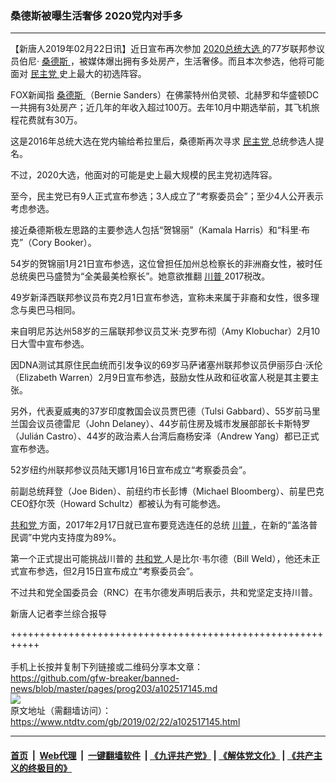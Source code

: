 ### 桑德斯被曝生活奢侈 2020党内对手多
------------------------

<div class="post_content">
 <p>
  【新唐人2019年02月22日讯】近日宣布再次参加
  <a href="https://www.ntdtv.com/gb/2020总统大选.htm">
   2020总统大选
  </a>
  的77岁联邦参议员伯尼·
  <a href="https://www.ntdtv.com/gb/桑德斯.htm">
   桑德斯
  </a>
  ，被媒体爆出拥有多处房产，生活奢侈。而且本次参选，他将可能面对
  <a href="https://www.ntdtv.com/gb/民主党.htm">
   民主党
  </a>
  史上最大的初选阵容。
 </p>
 <p>
  FOX新闻指
  <a href="https://www.ntdtv.com/gb/桑德斯.htm">
   桑德斯
  </a>
  （Bernie Sanders）在佛蒙特州伯灵顿、北赫罗和华盛顿DC一共拥有3处房产；近几年的年收入超过100万。去年10月中期选举前，其飞机旅程花费就有30万。
 </p>
 <p>
  这是2016年总统大选在党内输给希拉里后，桑德斯再次寻求
  <a href="https://www.ntdtv.com/gb/民主党.htm">
   民主党
  </a>
  总统参选人提名。
 </p>
 <p>
  不过，2020大选，他面对的可能是史上最大规模的民主党初选阵容。
 </p>
 <p>
  至今，民主党已有9人正式宣布参选；3人成立了“考察委员会”；至少4人公开表示考虑参选。
 </p>
 <p>
  接近桑德斯极左思路的主要参选人包括“贺锦丽”（Kamala Harris）和“科里‧布克”（Cory Booker）。
 </p>
 <p>
  54岁的贺锦丽1月21日宣布参选，这位曾担任加州总检察长的非洲裔女性，被时任总统奥巴马盛赞为“全美最美检察长”。她意欲推翻
  <a href="https://www.ntdtv.com/gb/川普.htm">
   川普
  </a>
  2017税改。
 </p>
 <p>
  49岁新泽西联邦参议员布克2月1日宣布参选，宣称未来属于非裔和女性，很多理念与奥巴马相同。
 </p>
 <p>
  来自明尼苏达州58岁的三届联邦参议员艾米‧克罗布彻（Amy Klobuchar）2月10日大雪中宣布参选。
 </p>
 <p>
  因DNA测试其原住民血统而引发争议的69岁马萨诸塞州联邦参议员伊丽莎白‧沃伦（Elizabeth Warren）2月9日宣布参选，鼓励女性从政和征收富人税是其主要主张。
 </p>
 <p>
  另外，代表夏威夷的37岁印度教国会议员贾巴德（Tulsi Gabbard）、55岁前马里兰国会议员德雷尼（John Delaney）、44岁前住房及城市发展部部长卡斯特罗（Julián Castro）、44岁的政治素人台湾后裔杨安泽（Andrew Yang）都已正式宣布参选。
 </p>
 <p>
  52岁纽约州联邦参议员陆天娜1月16日宣布成立“考察委员会”。
 </p>
 <p>
  前副总统拜登（Joe Biden）、前纽约市长彭博（Michael Bloomberg）、前星巴克CEO舒尔茨（Howard Schultz）都被认为有可能参选。
 </p>
 <p>
  <a href="https://www.ntdtv.com/gb/共和党.htm">
   共和党
  </a>
  方面，2017年2月17日就已宣布要竞选连任的总统
  <a href="https://www.ntdtv.com/gb/川普.htm">
   川普
  </a>
  ，在新的“盖洛普民调”中党内支持度为89%。
 </p>
 <p>
  第一个正式提出可能挑战川普的
  <a href="https://www.ntdtv.com/gb/共和党.htm">
   共和党
  </a>
  人是比尔‧韦尔德（Bill Weld），他还未正式宣布参选，但2月15日宣布成立“考察委员会”。
 </p>
 <p>
  不过共和党全国委员会（RNC）在韦尔德发声明后表示，共和党坚定支持川普。
 </p>
 <p>
  新唐人记者李兰综合报导
 </p>
 <div class="single_ad">
 </div>
</div>

+++++++++++++++++++++++++++++++++++++++++++++++++++++++++++<br/><br/>
手机上长按并复制下列链接或二维码分享本文章：<br/>
https://github.com/gfw-breaker/banned-news/blob/master/pages/prog203/a102517145.md <br/>
<a href='https://github.com/gfw-breaker/banned-news/blob/master/pages/prog203/a102517145.md'><img src='https://github.com/gfw-breaker/banned-news/blob/master/pages/prog203/a102517145.md.png'/></a> <br/>
原文地址（需翻墙访问）：https://www.ntdtv.com/gb/2019/02/22/a102517145.html


------------------------
#### [首页](https://github.com/gfw-breaker/banned-news/blob/master/README.md) &nbsp;|&nbsp; [Web代理](https://github.com/labour-camp/helloworld) &nbsp;|&nbsp; [一键翻墙软件](https://github.com/gfw-breaker/nogfw/blob/master/README.md) &nbsp;| [《九评共产党》](https://github.com/gfw-breaker/9ping.md/blob/master/README.md#九评之一评共产党是什么) | [《解体党文化》](https://github.com/gfw-breaker/jtdwh.md/blob/master/README.md) | [《共产主义的终极目的》](https://github.com/gfw-breaker/gczydzjmd.md/blob/master/README.md)

